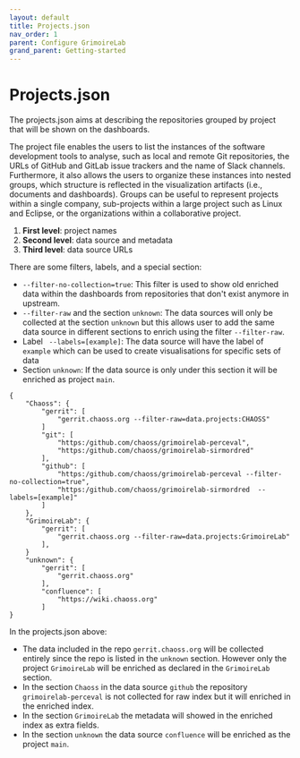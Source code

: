 ```yaml
---
layout: default
title: Projects.json
nav_order: 1
parent: Configure GrimoireLab
grand_parent: Getting-started
---
```


# Projects.json

The projects.json aims at describing the repositories grouped by project that will be shown on the dashboards.

The project file enables the users to list the instances of the software development tools to analyse, such as local and remote Git repositories, the URLs of GitHub and GitLab issue trackers and the name of Slack channels. Furthermore, it also allows the users to organize these instances into nested groups, which structure is reflected in the visualization artifacts (i.e., documents and dashboards). Groups can be useful to represent projects within a single company, sub-projects within a large project such as Linux and Eclipse, or the organizations within a collaborative project.

1. **First level**: project names
2. **Second level**: data source and metadata
3. **Third level**: data source URLs

There are some filters, labels, and a special section:

- `--filter-no-collection=true`: This filter is used to show old enriched data within the dashboards from
  repositories that don't exist anymore in upstream.
- `--filter-raw` and the section `unknown`: The data sources will only be collected at the section `unknown`
  but this allows user to add the same data source in different sections to enrich using the filter `--filter-raw`.
- Label ` --labels=[example]`: The data source will have the label of `example` which can be used to create visualisations for specific sets of data
- Section `unknown`: If the data source is only under this section it will be enriched as project `main`.

```
{
    "Chaoss": {
        "gerrit": [
            "gerrit.chaoss.org --filter-raw=data.projects:CHAOSS"
        ]
        "git": [
            "https:/github.com/chaoss/grimoirelab-perceval",
            "https:/github.com/chaoss/grimoirelab-sirmordred"
        ],
        "github": [
            "https:/github.com/chaoss/grimoirelab-perceval --filter-no-collection=true",
            "https:/github.com/chaoss/grimoirelab-sirmordred  --labels=[example]"
        ]
    },
    "GrimoireLab": {
        "gerrit": [
            "gerrit.chaoss.org --filter-raw=data.projects:GrimoireLab"
        ],
    }
    "unknown": {
        "gerrit": [
            "gerrit.chaoss.org"
        ],
        "confluence": [
            "https://wiki.chaoss.org"
        ]
}
```

In the projects.json above:

- The data included in the repo `gerrit.chaoss.org` will be collected entirely since the
  repo is listed in the `unknown` section. However only the project `GrimoireLab` will be enriched as declared in the
  `GrimoireLab` section.
- In the section `Chaoss` in the data source `github` the repository `grimoirelab-perceval` is not collected for
  raw index but it will enriched in the enriched index.
- In the section `GrimoireLab` the metadata will showed in the enriched index as extra fields.
- In the section `unknown` the data source `confluence` will be enriched as the project `main`.
